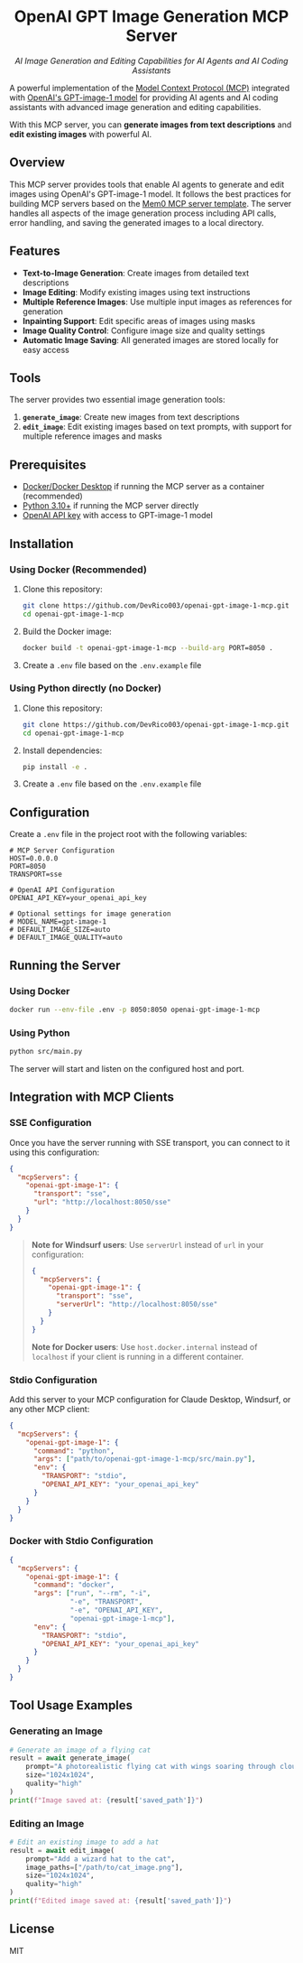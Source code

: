 <h1 align="center">OpenAI GPT Image Generation MCP Server</h1>

<p align="center">
  <em>AI Image Generation and Editing Capabilities for AI Agents and AI Coding Assistants</em>
</p>

A powerful implementation of the [Model Context Protocol (MCP)](https://modelcontextprotocol.io) integrated with [OpenAI's GPT-image-1 model](https://platform.openai.com/docs/guides/images) for providing AI agents and AI coding assistants with advanced image generation and editing capabilities.

With this MCP server, you can <b>generate images from text descriptions</b> and <b>edit existing images</b> with powerful AI.

## Overview

This MCP server provides tools that enable AI agents to generate and edit images using OpenAI's GPT-image-1 model. It follows the best practices for building MCP servers based on the [Mem0 MCP server template](https://github.com/coleam00/mcp-mem0/). The server handles all aspects of the image generation process including API calls, error handling, and saving the generated images to a local directory.

## Features

- **Text-to-Image Generation**: Create images from detailed text descriptions
- **Image Editing**: Modify existing images using text instructions
- **Multiple Reference Images**: Use multiple input images as references for generation
- **Inpainting Support**: Edit specific areas of images using masks
- **Image Quality Control**: Configure image size and quality settings
- **Automatic Image Saving**: All generated images are stored locally for easy access

## Tools

The server provides two essential image generation tools:

1. **`generate_image`**: Create new images from text descriptions
2. **`edit_image`**: Edit existing images based on text prompts, with support for multiple reference images and masks

## Prerequisites

- [Docker/Docker Desktop](https://www.docker.com/products/docker-desktop/) if running the MCP server as a container (recommended)
- [Python 3.10+](https://www.python.org/downloads/) if running the MCP server directly
- [OpenAI API key](https://platform.openai.com/api-keys) with access to GPT-image-1 model

## Installation

### Using Docker (Recommended)

1. Clone this repository:
   ```bash
   git clone https://github.com/DevRico003/openai-gpt-image-1-mcp.git
   cd openai-gpt-image-1-mcp
   ```

2. Build the Docker image:
   ```bash
   docker build -t openai-gpt-image-1-mcp --build-arg PORT=8050 .
   ```

3. Create a `.env` file based on the `.env.example` file

### Using Python directly (no Docker)

1. Clone this repository:
   ```bash
   git clone https://github.com/DevRico003/openai-gpt-image-1-mcp.git
   cd openai-gpt-image-1-mcp
   ```

2. Install dependencies:
   ```bash
   pip install -e .
   ```

3. Create a `.env` file based on the `.env.example` file

## Configuration

Create a `.env` file in the project root with the following variables:

```
# MCP Server Configuration
HOST=0.0.0.0
PORT=8050
TRANSPORT=sse

# OpenAI API Configuration
OPENAI_API_KEY=your_openai_api_key

# Optional settings for image generation
# MODEL_NAME=gpt-image-1
# DEFAULT_IMAGE_SIZE=auto
# DEFAULT_IMAGE_QUALITY=auto
```

## Running the Server

### Using Docker

```bash
docker run --env-file .env -p 8050:8050 openai-gpt-image-1-mcp
```

### Using Python

```bash
python src/main.py
```

The server will start and listen on the configured host and port.

## Integration with MCP Clients

### SSE Configuration

Once you have the server running with SSE transport, you can connect to it using this configuration:

```json
{
  "mcpServers": {
    "openai-gpt-image-1": {
      "transport": "sse",
      "url": "http://localhost:8050/sse"
    }
  }
}
```

> **Note for Windsurf users**: Use `serverUrl` instead of `url` in your configuration:
> ```json
> {
>   "mcpServers": {
>     "openai-gpt-image-1": {
>       "transport": "sse",
>       "serverUrl": "http://localhost:8050/sse"
>     }
>   }
> }
> ```
>
> **Note for Docker users**: Use `host.docker.internal` instead of `localhost` if your client is running in a different container.

### Stdio Configuration

Add this server to your MCP configuration for Claude Desktop, Windsurf, or any other MCP client:

```json
{
  "mcpServers": {
    "openai-gpt-image-1": {
      "command": "python",
      "args": ["path/to/openai-gpt-image-1-mcp/src/main.py"],
      "env": {
        "TRANSPORT": "stdio",
        "OPENAI_API_KEY": "your_openai_api_key"
      }
    }
  }
}
```

### Docker with Stdio Configuration

```json
{
  "mcpServers": {
    "openai-gpt-image-1": {
      "command": "docker",
      "args": ["run", "--rm", "-i", 
               "-e", "TRANSPORT", 
               "-e", "OPENAI_API_KEY", 
               "openai-gpt-image-1-mcp"],
      "env": {
        "TRANSPORT": "stdio",
        "OPENAI_API_KEY": "your_openai_api_key"
      }
    }
  }
}
```

## Tool Usage Examples

### Generating an Image

```python
# Generate an image of a flying cat
result = await generate_image(
    prompt="A photorealistic flying cat with wings soaring through clouds",
    size="1024x1024",
    quality="high"
)
print(f"Image saved at: {result['saved_path']}")
```

### Editing an Image

```python
# Edit an existing image to add a hat
result = await edit_image(
    prompt="Add a wizard hat to the cat",
    image_paths=["/path/to/cat_image.png"],
    size="1024x1024",
    quality="high"
)
print(f"Edited image saved at: {result['saved_path']}")
```

## License

MIT